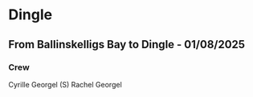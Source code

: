 # Dingle

## From Ballinskelligs Bay to Dingle - 01/08/2025

### Crew

Cyrille Georgel (S)
Rachel Georgel




